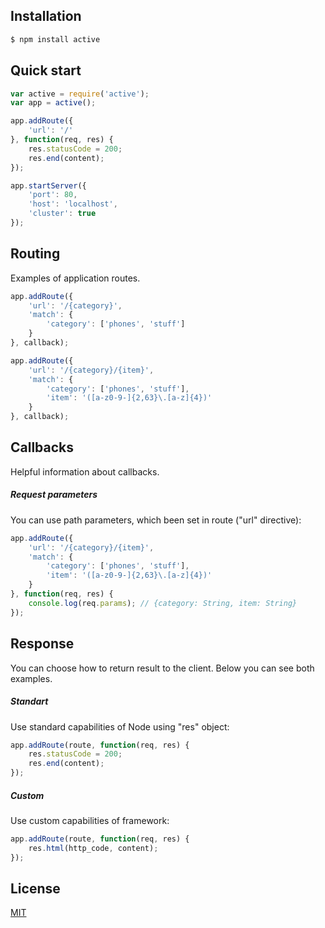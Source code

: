 ## Installation

```bash
$ npm install active
```

## Quick start

```js
var active = require('active');
var app = active();

app.addRoute({
    'url': '/'
}, function(req, res) {
    res.statusCode = 200;
    res.end(content);
});

app.startServer({
    'port': 80,
    'host': 'localhost',
    'cluster': true
});
```

## Routing

Examples of application routes.

```js
app.addRoute({
    'url': '/{category}',
    'match': {
        'category': ['phones', 'stuff']
    }
}, callback);

app.addRoute({
    'url': '/{category}/{item}',
    'match': {
        'category': ['phones', 'stuff'],
        'item': '([a-z0-9-]{2,63}\.[a-z]{4})'
    }
}, callback);
```

## Callbacks

Helpful information about callbacks.

##### Request parameters

You can use path parameters, which been set in route ("url" directive):

```js
app.addRoute({
    'url': '/{category}/{item}',
    'match': {
        'category': ['phones', 'stuff'],
        'item': '([a-z0-9-]{2,63}\.[a-z]{4})'
    }
}, function(req, res) {
    console.log(req.params); // {category: String, item: String}
});
```

## Response

You can choose how to return result to the client. Below you can see both examples.

##### Standart
Use standard capabilities of Node using "res" object:
```js
app.addRoute(route, function(req, res) {
    res.statusCode = 200;
    res.end(content);
});
```

##### Custom
Use custom capabilities of framework:
```js
app.addRoute(route, function(req, res) {
    res.html(http_code, content);
});
```

## License

  [MIT](LICENSE)